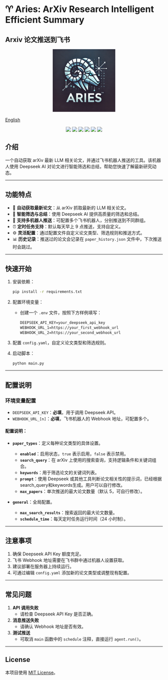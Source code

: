 # ♈️ Aries: ArXiv Research Intelligent Efficient Summary
## Arxiv 论文推送到飞书

<p align="center">
  <img src="assert/ARIES.webp" alt="ARIES Logo" width="200"/>
</p>



[English](README.md)

<p align="center">
  <a href=""><img src="https://img.shields.io/badge/Aries-v1.0-darkcyan"></a>
  <a href='https://github.com/LAMDASZ-ML/Aries'><img src='https://img.shields.io/badge/Project-Page-Green'></a>
  <a href=""><img src="https://img.shields.io/github/stars/LAMDASZ-ML/Aries?color=4fb5ee"></a>
  <a href="https://hits.seeyoufarm.com"><img src="https://hits.seeyoufarm.com/api/count/incr/badge.svg?url=https%3A%2F%2Fgithub.com%2FLAMDASZ-ML%2FAries&count_bg=%2379C83D&title_bg=%23555555&icon=&icon_color=%23E7E7E7&title=visitors&edge_flat=false"/></a>
  <a href=""><img src="https://black.readthedocs.io/en/stable/_static/license.svg"></a>
  <a href=""><img src="https://img.shields.io/github/last-commit/LAMDASZ-ML/Aries?color=blue"></a>
</p>

## 介绍

一个自动获取 arXiv 最新 LLM 相关论文，并通过飞书机器人推送的工具。该机器人使用 Deepseek AI 对论文进行智能筛选和总结，帮助您快速了解最新研究动态。

---

## 功能特点

- 🤖 **自动获取最新论文**：从 arXiv 抓取最新的 LLM 相关论文。
- 🧠 **智能筛选与总结**：使用 Deepseek AI 提供高质量的筛选和总结。
- 📱 **支持多机器人推送**：可配置多个飞书机器人，分别推送到不同群组。
- ⏰ **定时任务支持**：默认每天早上 9 点推送，支持自定义。
- ⚙️ **灵活配置**：通过配置文件自定义论文类型、筛选规则和推送方式。
- 📊 **历史记录**：推送过的论文会记录在 `paper_history.json` 文件中，下次推送时会跳过。

---

## 快速开始

1. 安装依赖：
   ```bash
   pip install -r requirements.txt
   ```
2. 配置环境变量：
   - 创建一个 `.env` 文件，按照下方样例填写：
     ```
     DEEPSEEK_API_KEY=your_deepseek_api_key
     WEBHOOK_URL_1=https://your_first_webhook_url
     WEBHOOK_URL_2=https://your_second_webhook_url
     ```

3. 配置 `config.yaml`，自定义论文类型和筛选规则。

4. 启动脚本：
   ```bash
   python main.py
   ```

---

## 配置说明

### 环境变量配置

- `DEEPSEEK_API_KEY`：**必填**，用于调用 Deepseek API。
- `WEBHOOK_URL_[n]`：**必填**，飞书机器人的 Webhook 地址，可配置多个。

#### 配置说明：

- **`paper_types`**：定义每种论文类型的具体设置。
  - **`enabled`**：启用状态，`true` 表示启用，`false` 表示禁用。
  - **`search_query`**：在 arXiv 上使用的搜索查询，支持逻辑条件和关键词组合。
  - **`keywords`**：用于筛选论文的关键词列表。
  - **`prompt`**：使用 Deepseek 或其他工具判断论文相关性的提示词，已经根据search_query和keywords生成。用户可以自行修改。
  - **`max_papers`**：单次推送的最大论文数量（默认 5，可自行修改）。

- **`general`**：全局配置。
  - **`max_search_results`**：搜索返回的最大论文数量。
  - **`schedule_time`**：每天定时任务运行时间（24 小时制）。

---

## 注意事项

1. 确保 Deepseek API Key 额度充足。
2. 飞书 Webhook 地址需要在飞书群中通过机器人设置获取。
3. 建议部署在服务器上持续运行。
4. 可通过编辑 `config.yaml` 添加新的论文类型或调整现有配置。

---

## 常见问题

1. **API 调用失败**
   - 请检查 Deepseek API Key 是否正确。
2. **消息推送失败**
   - 请确认 Webhook 地址是否有效。
3. **测试推送**
   - 可取消 `main` 函数中的 `schedule` 注释，直接运行 `agent.run()`。

---

## License

本项目使用 [MIT License](https://opensource.org/license/mit)。 